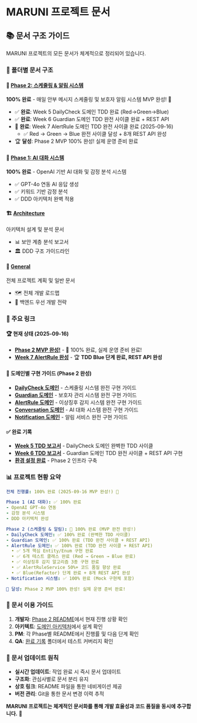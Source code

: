 # MARUNI 프로젝트 문서

## 📚 문서 구조 가이드

MARUNI 프로젝트의 모든 문서가 체계적으로 정리되어 있습니다.

### 📂 폴더별 문서 구조

#### 🎉 [Phase 2: 스케줄링 & 알림 시스템](./phase2/)
**100% 완료** - 매일 안부 메시지 스케줄링 및 보호자 알림 시스템 MVP 완성! 🚀
- ✅ **완료**: Week 5 DailyCheck 도메인 TDD 완료 (Red→Green→Blue)
- ✅ **완료**: Week 6 Guardian 도메인 TDD 완전 사이클 완료 + REST API
- 🎉 **완료**: Week 7 AlertRule 도메인 TDD 완전 사이클 완료 (2025-09-16)
  - ✅ Red → Green → Blue 완전 사이클 달성 + 8개 REST API 완성
- 🏆 **달성**: Phase 2 MVP 100% 완성! 실제 운영 준비 완료

#### 🤖 [Phase 1: AI 대화 시스템](./phase1/)
**100% 완료** - OpenAI 기반 AI 대화 및 감정 분석 시스템
- ✅ GPT-4o 연동 AI 응답 생성
- ✅ 키워드 기반 감정 분석
- ✅ DDD 아키텍처 완벽 적용

#### 🏗️ [Architecture](./architecture/)
아키텍처 설계 및 분석 문서
- 📊 보안 계층 분석 보고서
- 🏛️ DDD 구조 가이드라인

#### 📝 [General](./general/)
전체 프로젝트 계획 및 일반 문서
- 🗺️ 전체 개발 로드맵
- 🔧 백엔드 우선 개발 전략

### 🔗 주요 링크

#### 🏆 현재 상태 (2025-09-16)
- **[Phase 2 MVP 완성!](./phase2/README.md)** - 🎉 100% 완료, 실제 운영 준비 완료!
- **[Week 7 AlertRule 완성](./phase2/planning/week7-alertrule.md)** - 🏆 **TDD Blue 단계 완료, REST API 완성**

#### 📖 도메인별 구현 가이드 (Phase 2 완성)
- **[DailyCheck 도메인](./phase2/implementation/dailycheck-domain-guide.md)** - 스케줄링 시스템 완전 구현 가이드
- **[Guardian 도메인](./phase2/implementation/guardian-domain-guide.md)** - 보호자 관리 시스템 완전 구현 가이드
- **[AlertRule 도메인](./phase2/implementation/alertrule-domain-guide.md)** - 이상징후 감지 시스템 완전 구현 가이드
- **[Conversation 도메인](./phase2/implementation/conversation-domain-guide.md)** - AI 대화 시스템 완전 구현 가이드
- **[Notification 도메인](./phase2/implementation/notification-domain-guide.md)** - 알림 서비스 완전 구현 가이드

#### ✅ 완료 기록
- **[Week 5 TDD 보고서](./phase2/completed/week5-tdd-report.md)** - DailyCheck 도메인 완벽한 TDD 사이클
- **[Week 6 TDD 보고서](./phase2/completed/week6-guardian-report.md)** - Guardian 도메인 TDD 완전 사이클 + REST API 구현
- **[환경 설정 완료](./phase2/completed/environment-setup.md)** - Phase 2 인프라 구축

### 📊 프로젝트 현황 요약

```yaml
전체 진행률: 100% 완료 (2025-09-16 MVP 완성!) 🎉

Phase 1 (AI 대화): ✅ 100% 완료
- OpenAI GPT-4o 연동
- 감정 분석 시스템
- DDD 아키텍처 완성

Phase 2 (스케줄링 & 알림): 🎉 100% 완료 (MVP 완전 완성!)
- DailyCheck 도메인: ✅ 100% 완료 (완벽한 TDD 사이클)
- Guardian 도메인: ✅ 100% 완료 (TDD 완전 사이클 + REST API)
- AlertRule 도메인: ✅ 100% 완료 (TDD 완전 사이클 + REST API)
  • ✅ 5개 핵심 Entity/Enum 구현 완료
  • ✅ 6개 테스트 클래스 완료 (Red → Green → Blue 완료)
  • ✅ 이상징후 감지 알고리즘 3종 구현 완료
  • ✅ AlertRuleService 50%+ 코드 품질 향상 완료
  • ✅ Blue(Refactor) 단계 완료 + 8개 REST API 완성
- Notification 시스템: ✅ 100% 완료 (Mock 구현체 포함)

🚀 달성: Phase 2 MVP 100% 완성! 실제 운영 준비 완료!
```

### 🔧 문서 이용 가이드

1. **개발자**: [Phase 2 README](./phase2/README.md)에서 현재 진행 상황 확인
2. **아키텍트**: [도메인 아키텍처](./phase2/implementation/domain-architecture.md)에서 설계 확인
3. **PM**: 각 Phase별 README에서 진행률 및 다음 단계 확인
4. **QA**: [완료 기록](./phase2/completed/) 폴더에서 테스트 커버리지 확인

### 📝 문서 업데이트 원칙

- **실시간 업데이트**: 작업 완료 시 즉시 문서 업데이트
- **구조화**: 관심사별로 문서 분리 유지
- **상호 링크**: README 파일을 통한 네비게이션 제공
- **버전 관리**: Git을 통한 문서 변경 이력 추적

**MARUNI 프로젝트는 체계적인 문서화를 통해 개발 효율성과 코드 품질을 동시에 추구합니다.** 🚀